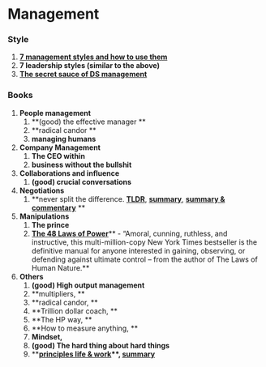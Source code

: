 # Management

### **Style**

1. [**7 management styles and how to use them**](https://www.breathehr.com/en-gb/blog/topic/business-leadership/best-management-styles-and-how-to-use-them)
2. **7 leadership styles (similar to the above)**
3. [**The secret sauce of DS management**](https://www.youtube.com/watch?v=qO7sl8\_YtJM)

### **Books**

1. **People management**
   1. **(good) the effective manager **
   2. **radical candor **
   3. **managing humans**
2. **Company Management**
   1. **The CEO within**
   2. **business without the bullshit**
3. **Collaborations and influence**
   1. **(good) crucial conversations**
4. **Negotiations**
   1. **never split the difference. **[**TLDR**](https://www.linkedin.com/pulse/never-split-difference-tldr-john-dziedzic/)**, **[**summary**](https://www.samuelthomasdavies.com/book-summaries/business/never-split-the-difference/)**, **[**summary & commentary**](https://growth.me/books/never-split-the-difference/)** **
5. **Manipulations**
   1. **The prince**
   2. [**The 48 Laws of Power**](https://www.amazon.com/48-Laws-Power-Robert-Greene/dp/0140280197)** - “Amoral, cunning, ruthless, and instructive, this multi-million-copy New York Times bestseller is the definitive manual for anyone interested in gaining, observing, or defending against ultimate control – from the author of The Laws of Human Nature.**
6. **Others**
   1. **(good) High output management**
   2. **multipliers, **
   3. **radical candor, **
   4. **Trillion dollar coach, **
   5. **The HP way, **
   6. **How to measure anything, **
   7. **Mindset,**
   8. **(good) The hard thing about hard things**
   9. ****[**principles life & work**](https://www.amazon.com/Principles-Life-Work-Ray-Dalio/dp/1501124021)**,  **[**summary**](https://readingraphics.com/book-summary-principles-ray-dalio/)****
